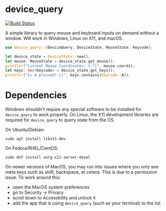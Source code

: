 # device_query

[![Build Status](https://travis-ci.org/ostrosco/device_query.svg?branch=master)](https://travis-ci.org/ostrosco/device_query)

A simple library to query mouse and keyboard inputs on demand without a window.
Will work in Windows, Linux on X11, and macOS.

```Rust
use device_query::{DeviceQuery, DeviceState, MouseState, Keycode};

let device_state = DeviceState::new();
let mouse: MouseState = device_state.get_mouse();
println!("Current Mouse Coordinates: {:?}", mouse.coords);
let keys: Vec<Keycode> = device_state.get_keys();
println!("Is A pressed? {}", keys.contains(Keycode::A));
```

# Dependencies

Windows shouldn't require any special software to be installed for `device_query` to work properly.
On Linux, the X11 development libraries are required for `device_query` to query state from the OS.

On Ubuntu/Debian:
```
sudo apt install libx11-dev
```

On Fedora/RHEL/CentOS:
```
sudo dnf install xorg-x11-server-devel
```

On newer versions of MacOS, you may run into issues where you only see meta keys such as shift,
backspace, et cetera. This is due to a permission issue. To work around this:

* open the MacOS system preferences
* go to Security -> Privacy
* scroll down to Accessbility and unlock it
* add the app that is using `device_query` (such as your terminal) to the list
